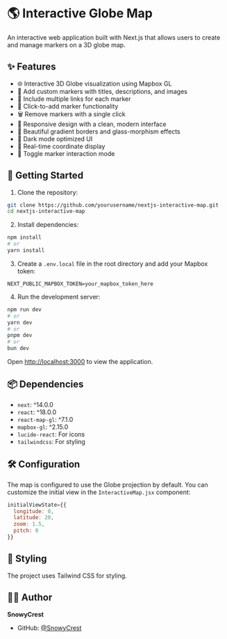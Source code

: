 # 🌎 Interactive Globe Map

An interactive web application built with Next.js that allows users to create and manage markers on a 3D globe map.

## ✨ Features

- 🌐 Interactive 3D Globe visualization using Mapbox GL
- 📍 Add custom markers with titles, descriptions, and images
- 🔗 Include multiple links for each marker
- 🎯 Click-to-add marker functionality
- 🗑️ Remove markers with a single click
- 📱 Responsive design with a clean, modern interface
- 🌟 Beautiful gradient borders and glass-morphism effects
- 🎨 Dark mode optimized UI
- 📍 Real-time coordinate display
- 🔄 Toggle marker interaction mode

## 🚀 Getting Started

1. Clone the repository:
```bash
git clone https://github.com/yourusername/nextjs-interactive-map.git
cd nextjs-interactive-map
```

2. Install dependencies:
```bash
npm install
# or
yarn install
```

3. Create a `.env.local` file in the root directory and add your Mapbox token:
```env
NEXT_PUBLIC_MAPBOX_TOKEN=your_mapbox_token_here
```

4. Run the development server:
```bash
npm run dev
# or
yarn dev
# or
pnpm dev
# or
bun dev
```

Open [http://localhost:3000](http://localhost:3000) to view the application.

## 📦 Dependencies

- `next`: ^14.0.0
- `react`: ^18.0.0
- `react-map-gl`: ^7.1.0
- `mapbox-gl`: ^2.15.0
- `lucide-react`: For icons
- `tailwindcss`: For styling

## 🛠️ Configuration

The map is configured to use the Globe projection by default. You can customize the initial view in the `InteractiveMap.jsx` component:

```javascript
initialViewState={{
  longitude: 0,
  latitude: 20,
  zoom: 1.5,
  pitch: 0
}}
```

## 🎨 Styling

The project uses Tailwind CSS for styling.

## 👨‍💻 Author

**SnowyCrest**
- GitHub: [@SnowyCrest](https://github.com/SnowyCrest)

